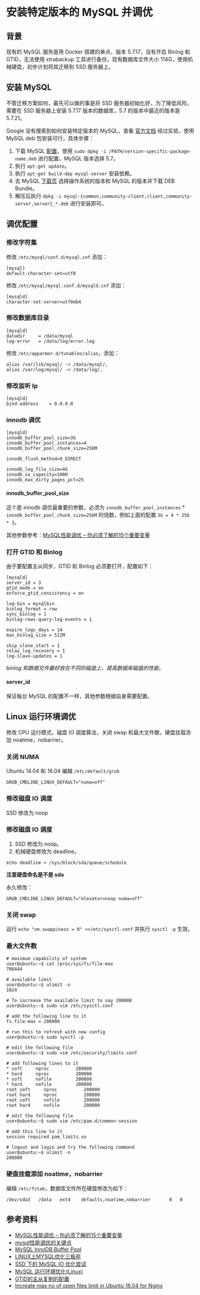 # 安装特定版本的 MySQL 并调优

## 背景
现有的 MySQL 服务是用 Docker 搭建的单点，版本 5.7.17，没有开启 Binlog 和 GTID，无法使用 xtrabackup 工具进行备份，现有数据库文件大小 114G，使用机械硬盘，初步计划将其迁移到 SSD 服务器上。

## 安装 MySQL
不管迁移方案如何，最先可以做的事是将 SSD 服务器初始化好，为了降低风险，需要在 SSD 服务器上安装 5.7.17 版本的数据库，5.7 的版本中最近的版本是 5.7.21。

Google 没有搜索到如何安装特定版本的 MySQL，查看 [官方文档](https://dev.mysql.com/doc/mysql-apt-repo-quick-guide/en/#repo-qg-apt-replace-direct) 经过实验，使用 MySQL deb 包安装可行，具体步骤：

1. 下载 MySQL [配置](https://dev.mysql.com/downloads/repo/apt/)，使用 `sudo dpkg -i /PATH/version-specific-package-name.deb` 进行配置，MySQL 版本选择 5.7。
2. 执行 `apt-get update`。
3. 执行 `apt-get build-dep mysql-server` 安装依赖。
4. 去 MySQL [下载页](https://downloads.mysql.com/archives/community/) 选择操作系统的版本和 MySQL 的版本并下载 DEB Bundle。
5. 解压后执行 `dpkg -i mysql-{common,community-client,client,community-server,server}_*.deb` 进行安装即可。

## 调优配置

### 修改字符集
修改 `/etc/mysql/conf.d/mysql.cnf` 添加：
```
[mysql]
default-character-set=utf8
```

修改 `/etc/mysql/mysql.conf.d/mysqld.cnf` 添加：
```
[mysqld]
character-set-server=utf8mb4
```

### 修改数据库目录
```
[mysqld]
datadir     = /data/mysql
log-error   = /data/log/error.log
```
修改 `/etc/apparmor.d/tunables/alias`，添加：
```
alias /var/lib/mysql/ -> /data/mysql/,
alias /var/log/mysql/ -> /data/log/,
```

### 修改监听 Ip
```
[mysqld]
bind-address    = 0.0.0.0
```

### innodb 调优
```
[mysqld]
innodb_buffer_pool_size=3G
innodb_buffer_pool_instances=4
innodb_buffer_pool_chunk_size=256M

innodb_flush_method=O_DIRECT

innodb_log_file_size=4G
innodb_io_capacity=1000
innodb_max_dirty_pages_pct=25
```

#### innodb_buffer_pool_size
这个是 innodb 调优最重要的参数，必须为 `innodb_buffer_pool_instances` * `innodb_buffer_pool_chunk_size=256M` 的倍数，例如上面的配置 `3G = 4 * 256 * 3`。

其他参数参考：[MySQL性能调优 – 你必须了解的15个重要变量](https://www.centos.bz/2016/11/mysql-performance-tuning-15-config-item/)

### 打开 GTID 和 Binlog
由于要配置主从同步，GTID 和 Binlog 必须要打开，配置如下：
```
[mysqld]
server_id = 3
gtid_mode = on
enforce_gtid_consistency = on

log-bin = mysqlbin
binlog_format = row
sync_binlog = 1
binlog-rows-query-log-events = 1

expire_logs_days = 14
max_binlog_size = 512M

skip_slave_start = 1
relay_log_recovery = 1
log-slave-updates = 1
```

*binlog 和数据文件最好放在不同的磁盘上，提高数据库磁盘的性能。*

#### server_id
保证每台 MySQL 的配置不一样，其他参数根据自身需要配置。

## Linux 运行环境调优
修改 CPU 运行模式，磁盘 IO 调度算法，关闭 swap 和最大文件数，硬盘挂载添加 noatime，nobarrier。

### 关闭 NUMA
Ubuntu 14.04 和 16.04 编辑 `/etc/default/grub`
```
GRUB_CMDLINE_LINUX_DEFAULT="numa=off"
```

### 修改磁盘 IO 调度
SSD 修改为 noop

### 修改磁盘 IO 调度
1. SSD 修改为 noop。
2. 机械硬盘修改为 deadline。

```
echo deadline > /sys/block/sda/queue/schedule
```
**注意硬盘命名是不是 sda**

永久修改：
```
GRUB_CMDLINE_LINUX_DEFAULT="elevator=noop numa=off"
```

### 关闭 swap
运行 `echo "vm.swappiness = 0" >>/etc/sysctl.conf` 并执行 `sysctl -p` 生效。

### 最大文件数
```
# maximum capability of system
user@ubuntu:~$ cat /proc/sys/fs/file-max
708444

# available limit
user@ubuntu:~$ ulimit -n
1024

# To increase the available limit to say 200000
user@ubuntu:~$ sudo vim /etc/sysctl.conf

# add the following line to it
fs.file-max = 200000

# run this to refresh with new config
user@ubuntu:~$ sudo sysctl -p

# edit the following file
user@ubuntu:~$ sudo vim /etc/security/limits.conf

# add following lines to it
* soft     nproc          200000
* hard     nproc          200000
* soft     nofile         200000
* hard     nofile         200000
root soft     nproc          200000
root hard     nproc          200000
root soft     nofile         200000
root hard     nofile         200000

# edit the following file
user@ubuntu:~$ sudo vim /etc/pam.d/common-session

# add this line to it
session required pam_limits.so

# logout and login and try the following command
user@ubuntu:~$ ulimit -n
200000
```

### 硬盘挂载添加 noatime，nobarrier
编辑 `/etc/fstab`，数据库文件所在硬盘修改为如下：
```
/dev/sda3   /data   ext4    defaults,noatime,nobarrier       0   0
```

## 参考资料
+ [MySQL性能调优 – 你必须了解的15个重要变量](https://www.centos.bz/2016/11/mysql-performance-tuning-15-config-item/)
+ [mysql性能调优的关键点](https://riverdba.github.io/2017/03/27/Performance-tuning-key-points-of-mysql/)
+ [MySQL InnoDB Buffer Pool](http://www.ywnds.com/?p=9886)
+ [LINUX上MYSQL优化三板斧](https://linux.cn/article-3479-1.html)
+ [SSD 下的 MySQL IO 优化尝试](https://linux.cn/article-6115-1.html#4_13597)
+ [MySQL 运行环境优化(Linux)](http://liaoph.com/mysql-optimize-in-linux/)
+ [GTID的主从复制的配置](http://www.cnblogs.com/abobo/p/4244059.html)
+ [Increate max no of open files limit in Ubuntu 16.04 for Nginx](https://gist.github.com/luckydev/b2a6ebe793aeacf50ff15331fb3b519d)
